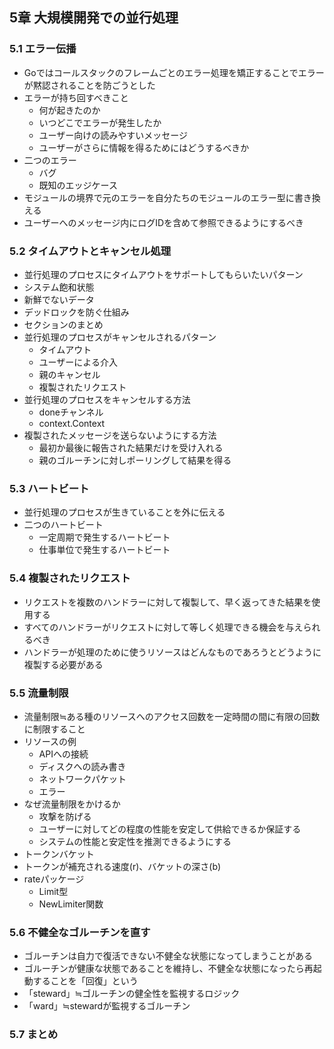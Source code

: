 ## 5章 大規模開発での並行処理

### 5.1 エラー伝播

- Goではコールスタックのフレームごとのエラー処理を矯正することでエラーが黙認されることを防ごうとした
- エラーが持ち回すべきこと
  - 何が起きたのか
  - いつどこでエラーが発生したか
  - ユーザー向けの読みやすいメッセージ
  - ユーザーがさらに情報を得るためにはどうするべきか
- 二つのエラー
  - バグ
  - 既知のエッジケース
- モジュールの境界で元のエラーを自分たちのモジュールのエラー型に書き換える
- ユーザーへのメッセージ内にログIDを含めて参照できるようにするべき

### 5.2 タイムアウトとキャンセル処理
-  並行処理のプロセスにタイムアウトをサポートしてもらいたいパターン
  - システム飽和状態
  - 新鮮でないデータ
  - デッドロックを防ぐ仕組み
  - セクションのまとめ
- 並行処理のプロセスがキャンセルされるパターン
  - タイムアウト
  - ユーザーによる介入
  - 親のキャンセル
  - 複製されたリクエスト
- 並行処理のプロセスをキャンセルする方法
  - doneチャンネル
  - context.Context
- 複製されたメッセージを送らないようにする方法
  - 最初か最後に報告された結果だけを受け入れる
  - 親のゴルーチンに対しポーリングして結果を得る

### 5.3 ハートビート
- 並行処理のプロセスが生きていることを外に伝える
- 二つのハートビート
  - 一定周期で発生するハートビート
  - 仕事単位で発生するハートビート

### 5.4 複製されたリクエスト
- リクエストを複数のハンドラーに対して複製して、早く返ってきた結果を使用する
- すべてのハンドラーがリクエストに対して等しく処理できる機会を与えられるべき
- ハンドラーが処理のために使うリソースはどんなものであろうとどうように複製する必要がある

### 5.5 流量制限
- 流量制限≒ある種のリソースへのアクセス回数を一定時間の間に有限の回数に制限すること
- リソースの例
  - APIへの接続
  - ディスクへの読み書き
  - ネットワークパケット
  - エラー
- なぜ流量制限をかけるか
  - 攻撃を防げる
  - ユーザーに対してどの程度の性能を安定して供給できるか保証する
  - システムの性能と安定性を推測できるようにする
- トークンバケット
- トークンが補充される速度(r)、バケットの深さ(b)
- rateパッケージ
  - Limit型
  - NewLimiter関数

### 5.6 不健全なゴルーチンを直す
- ゴルーチンは自力で復活できない不健全な状態になってしまうことがある
- ゴルーチンが健康な状態であることを維持し、不健全な状態になったら再起動することを「回復」という
- 「steward」≒ゴルーチンの健全性を監視するロジック
- 「ward」≒stewardが監視するゴルーチン

### 5.7 まとめ
